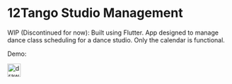 # 12Tango Studio Management

WIP (Discontinued for now): Built using Flutter. App designed to manage dance class scheduling for a dance studio. Only the calendar is functional.

Demo:

<img src="https://github.com/puddleglum56/12Tango-Studio-Management/blob/master/demo.gif" alt="drawing" height="30vh"/>


